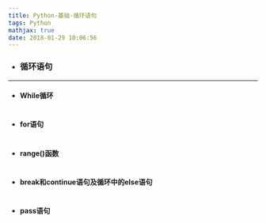 ```yaml
---
title: Python-基础-循环语句
tags: Python
mathjax: true
date: 2018-01-29 10:06:56
---
```

- ### 循环语句 

---
- #### While循环
~~~

~~~

- #### for语句 
~~~

~~~

- #### range()函数
~~~

~~~
- #### break和continue语句及循环中的else语句
~~~

~~~
- #### pass语句 
~~~

~~~
